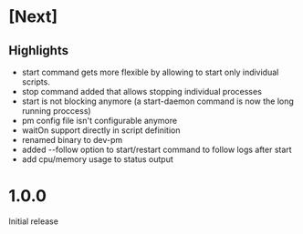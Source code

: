 # [Next]

## Highlights

-   start command gets more flexible by allowing to start only individual scripts.
-   stop command added that allows stopping individual processes
-   start is not blocking anymore (a start-daemon command is now the long running proccess)
-   pm config file isn't configurable anymore
-   waitOn support directly in script definition
-   renamed binary to dev-pm
-   added --follow option to start/restart command to follow logs after start
-   add cpu/memory usage to status output

# 1.0.0

Initial release
